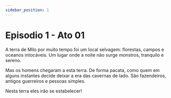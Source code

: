 ```yaml
---
sidebar_position: 1
---
```


# Episodio 1 - Ato 01

A terra de Milo por muito tempo foi um local selvagem: florestas, campos e oceanos intocáveis.
Um lugar onde a noite não surge monstros, tranquilo e sereno.

Mas os homens chegaram a esta terra. De forma pacata, como quem em alguns instantes decide deixar
a era das cavernas de lado. São fazendeiros, antigos guerreiros e pessoas simples.

Nesta terra eles irão se estabelecer!